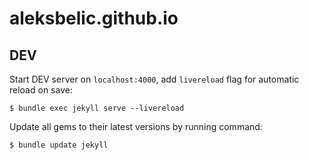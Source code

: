 # aleksbelic.github.io

## DEV

Start DEV server on `localhost:4000`, add `livereload` flag for automatic reload on save:

```
$ bundle exec jekyll serve --livereload
```

Update all gems to their latest versions by running command:

```
$ bundle update jekyll
```

